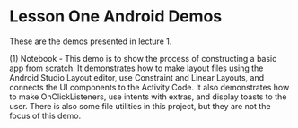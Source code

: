 # Lesson One Android Demos

These are the demos presented in lecture 1. 

(1) Notebook - This demo is to show the process of constructing a basic app from scratch. It demonstrates how to make layout files using the Android Studio Layout editor, use Constraint and Linear Layouts, and connects the UI components to the Activity Code. It also demonstrates how to make OnClickListeners, use intents with extras, and display toasts to the user. There is also some file utilities in this project, but they are not the focus of this demo.
